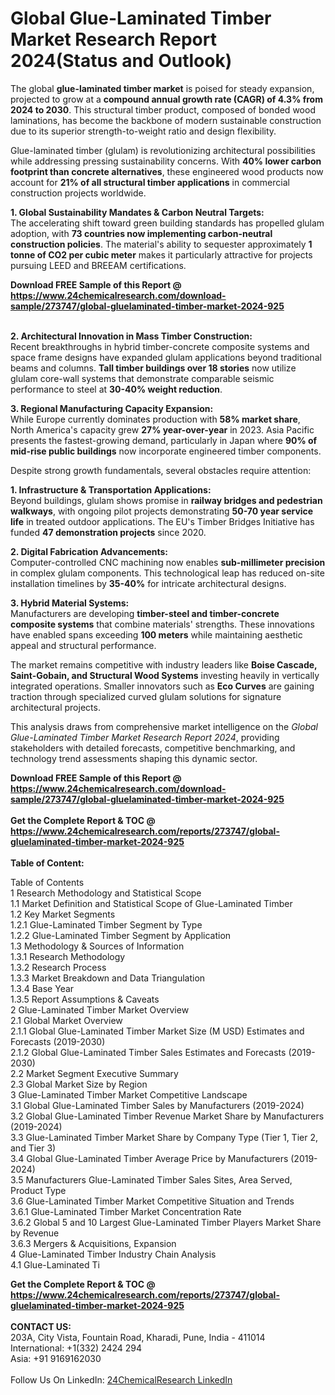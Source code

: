 <h1>Global Glue-Laminated Timber Market Research Report 2024(Status and Outlook)</h1><p>The global <strong>glue-laminated timber market</strong> is poised for steady expansion, projected to grow at a <strong>compound annual growth rate (CAGR) of 4.3% from 2024 to 2030</strong>. This structural timber product, composed of bonded wood laminations, has become the backbone of modern sustainable construction due to its superior strength-to-weight ratio and design flexibility.</p><p>Glue-laminated timber (glulam) is revolutionizing architectural possibilities while addressing pressing sustainability concerns. With <strong>40% lower carbon footprint than concrete alternatives</strong>, these engineered wood products now account for <strong>21% of all structural timber applications</strong> in commercial construction projects worldwide.</p><p><strong>1. Global Sustainability Mandates &amp; Carbon Neutral Targets:</strong><br>
The accelerating shift toward green building standards has propelled glulam adoption, with <strong>73 countries now implementing carbon-neutral construction policies</strong>. The material's ability to sequester approximately <strong>1 tonne of CO2 per cubic meter</strong> makes it particularly attractive for projects pursuing LEED and BREEAM certifications.</p><div><b>Download FREE Sample of this Report @ 
            <a href="https://www.24chemicalresearch.com/download-sample/273747/global-gluelaminated-timber-market-2024-925">
            https://www.24chemicalresearch.com/download-sample/273747/global-gluelaminated-timber-market-2024-925</a></b></div><br><p><strong>2. Architectural Innovation in Mass Timber Construction:</strong><br>
Recent breakthroughs in hybrid timber-concrete composite systems and space frame designs have expanded glulam applications beyond traditional beams and columns. <strong>Tall timber buildings over 18 stories</strong> now utilize glulam core-wall systems that demonstrate comparable seismic performance to steel at <strong>30-40% weight reduction</strong>.</p><p><strong>3. Regional Manufacturing Capacity Expansion:</strong><br>
While Europe currently dominates production with <strong>58% market share</strong>, North America's capacity grew <strong>27% year-over-year</strong> in 2023. Asia Pacific presents the fastest-growing demand, particularly in Japan where <strong>90% of mid-rise public buildings</strong> now incorporate engineered timber components.</p><p>Despite strong growth fundamentals, several obstacles require attention:</p><p><strong>1. Infrastructure &amp; Transportation Applications:</strong><br>
Beyond buildings, glulam shows promise in <strong>railway bridges and pedestrian walkways</strong>, with ongoing pilot projects demonstrating <strong>50-70 year service life</strong> in treated outdoor applications. The EU's Timber Bridges Initiative has funded <strong>47 demonstration projects</strong> since 2020.</p><p><strong>2. Digital Fabrication Advancements:</strong><br>
Computer-controlled CNC machining now enables <strong>sub-millimeter precision</strong> in complex glulam components. This technological leap has reduced on-site installation timelines by <strong>35-40%</strong> for intricate architectural designs.</p><p><strong>3. Hybrid Material Systems:</strong><br>
Manufacturers are developing <strong>timber-steel and timber-concrete composite systems</strong> that combine materials' strengths. These innovations have enabled spans exceeding <strong>100 meters</strong> while maintaining aesthetic appeal and structural performance.</p><p>The market remains competitive with industry leaders like <strong>Boise Cascade, Saint-Gobain, and Structural Wood Systems</strong> investing heavily in vertically integrated operations. Smaller innovators such as <strong>Eco Curves</strong> are gaining traction through specialized curved glulam solutions for signature architectural projects.</p><p>This analysis draws from comprehensive market intelligence on the <em>Global Glue-Laminated Timber Market Research Report 2024</em>, providing stakeholders with detailed forecasts, competitive benchmarking, and technology trend assessments shaping this dynamic sector.</p><div><b>Download FREE Sample of this Report @ 
            <a href="https://www.24chemicalresearch.com/download-sample/273747/global-gluelaminated-timber-market-2024-925">
            https://www.24chemicalresearch.com/download-sample/273747/global-gluelaminated-timber-market-2024-925</a></b></div><br><div><b>Get the Complete Report & TOC @ 
            <a href="https://www.24chemicalresearch.com/reports/273747/global-gluelaminated-timber-market-2024-925">
            https://www.24chemicalresearch.com/reports/273747/global-gluelaminated-timber-market-2024-925</a></b></div><br>
            <b>Table of Content:</b><p>Table of Contents<br />
1 Research Methodology and Statistical Scope<br />
1.1 Market Definition and Statistical Scope of Glue-Laminated Timber<br />
1.2 Key Market Segments<br />
1.2.1 Glue-Laminated Timber Segment by Type<br />
1.2.2 Glue-Laminated Timber Segment by Application<br />
1.3 Methodology & Sources of Information<br />
1.3.1 Research Methodology<br />
1.3.2 Research Process<br />
1.3.3 Market Breakdown and Data Triangulation<br />
1.3.4 Base Year<br />
1.3.5 Report Assumptions & Caveats<br />
2 Glue-Laminated Timber Market Overview<br />
2.1 Global Market Overview<br />
2.1.1 Global Glue-Laminated Timber Market Size (M USD) Estimates and Forecasts (2019-2030)<br />
2.1.2 Global Glue-Laminated Timber Sales Estimates and Forecasts (2019-2030)<br />
2.2 Market Segment Executive Summary<br />
2.3 Global Market Size by Region<br />
3 Glue-Laminated Timber Market Competitive Landscape<br />
3.1 Global Glue-Laminated Timber Sales by Manufacturers (2019-2024)<br />
3.2 Global Glue-Laminated Timber Revenue Market Share by Manufacturers (2019-2024)<br />
3.3 Glue-Laminated Timber Market Share by Company Type (Tier 1, Tier 2, and Tier 3)<br />
3.4 Global Glue-Laminated Timber Average Price by Manufacturers (2019-2024)<br />
3.5 Manufacturers Glue-Laminated Timber Sales Sites, Area Served, Product Type<br />
3.6 Glue-Laminated Timber Market Competitive Situation and Trends<br />
3.6.1 Glue-Laminated Timber Market Concentration Rate<br />
3.6.2 Global 5 and 10 Largest Glue-Laminated Timber Players Market Share by Revenue<br />
3.6.3 Mergers & Acquisitions, Expansion<br />
4 Glue-Laminated Timber Industry Chain Analysis<br />
4.1 Glue-Laminated Ti</p><div><b>Get the Complete Report & TOC @ 
            <a href="https://www.24chemicalresearch.com/reports/273747/global-gluelaminated-timber-market-2024-925">
            https://www.24chemicalresearch.com/reports/273747/global-gluelaminated-timber-market-2024-925</a></b></div><br><b>CONTACT US:</b><br>
            203A, City Vista, Fountain Road, Kharadi, Pune, India - 411014<br>
            International: +1(332) 2424 294<br>
            Asia: +91 9169162030 <br><br>
            Follow Us On LinkedIn: <a href="https://www.linkedin.com/company/24chemicalresearch/">24ChemicalResearch LinkedIn</a>